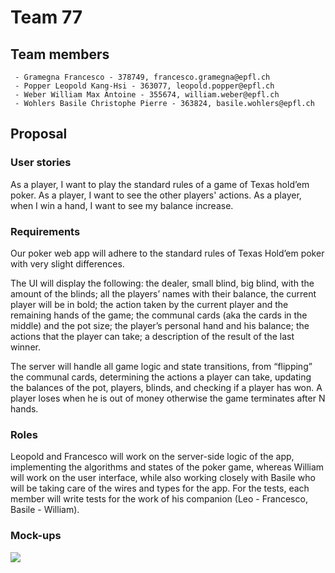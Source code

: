 # Team 77

## Team members

```
 - Gramegna Francesco - 378749, francesco.gramegna@epfl.ch
 - Popper Leopold Kang-Hsi - 363077, leopold.popper@epfl.ch
 - Weber William Max Antoine - 355674, william.weber@epfl.ch
 - Wohlers Basile Christophe Pierre - 363824, basile.wohlers@epfl.ch
```
## Proposal

### User stories

As a player, I want to play the standard rules of a game of Texas hold’em poker.
As a player, I want to see the other players' actions.
As a player, when I win a hand, I want to see my balance increase.

### Requirements

Our poker web app will adhere to the standard rules of Texas Hold’em poker with very slight differences.

The UI will display the following: the dealer, small blind, big blind, with the amount of the blinds; all the players’ names with their balance, the current player will be in bold; the action taken by the current player and the remaining hands of the game; the communal cards (aka the cards in the middle) and the pot size; the player’s personal hand and his balance; the actions that the player can take; a description of the result of the last winner.

The server will handle all game logic and state transitions, from “flipping” the communal cards, determining the actions a player can take, updating the balances of the pot, players, blinds, and checking if a player has won. A player loses when he is out of money otherwise the game terminates after N hands.



### Roles

Leopold and Francesco will work on the server-side logic of the app, implementing the algorithms and states of the poker game, whereas William will work on the user interface, while also working closely with Basile who will be taking care of the wires and types for the app. For the tests, each member will write tests for the work of his companion (Leo - Francesco, Basile - William).

### Mock-ups

![](mockups/app.png)
